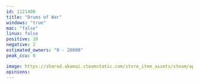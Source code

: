```yaml
---
id: 1121400
title: "Drums of War"
windows: "true"
mac: "false"
linux: false
positive: 10
negative: 2
estimated_owners: "0 - 20000"
peak_ccu: 0

image: https://shared.akamai.steamstatic.com/store_item_assets/steam/apps/1121400/header.jpg?t=1618410962
opinions:
---
```

